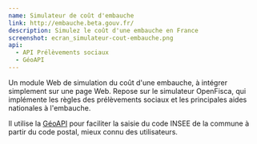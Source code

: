 ```yaml
---
name: Simulateur de coût d'embauche
link: http://embauche.beta.gouv.fr/
description: Simulez le coût d'une embauche en France
screenshot: ecran_simulateur-cout-embauche.png
api:
  - API Prélèvements sociaux
  - GéoAPI
---
```

Un module Web de simulation du coût d'une embauche, à intégrer simplement sur une page Web.
Repose sur le simulateur OpenFisca, qui implémente les règles des prélèvements sociaux et les principales aides nationales à l'embauche.

Il utilise la [GéoAPI](https://api.gouv.fr/api/geoapi.html) pour faciliter la saisie du code INSEE de la commune à partir du code postal, mieux connu des utilisateurs.
